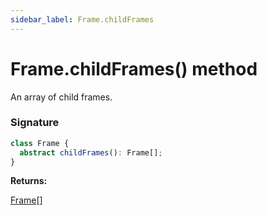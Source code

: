 ```yaml
---
sidebar_label: Frame.childFrames
---
```


# Frame.childFrames() method

An array of child frames.

### Signature

```typescript
class Frame {
  abstract childFrames(): Frame[];
}
```

**Returns:**

[Frame](./puppeteer.frame.md)\[\]
